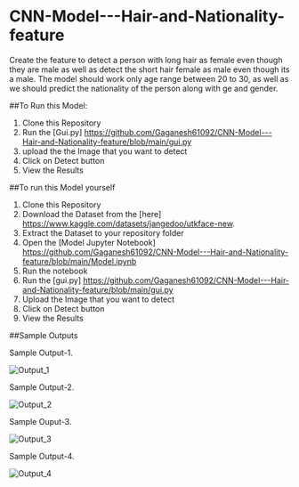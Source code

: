 # CNN-Model---Hair-and-Nationality-feature
Create the feature to detect a person with long hair as female even though they are male as well as detect the short hair female as male even though its a male. The model should work only age range between 20 to 30, as well as we should predict the nationality of the person along with ge and gender.

##To Run this Model:
1. Clone this Repository
2. Run the [Gui.py] https://github.com/Gaganesh61092/CNN-Model---Hair-and-Nationality-feature/blob/main/gui.py
3. upload the the Image that you want to detect
4. Click on Detect button
5. View the Results

##To run this Model yourself

1. Clone this Repository
2. Download the Dataset from the [here] https://www.kaggle.com/datasets/jangedoo/utkface-new.
3. Extract the Dataset to your repository folder
4. Open the [Model Jupyter Notebook] https://github.com/Gaganesh61092/CNN-Model---Hair-and-Nationality-feature/blob/main/Model.ipynb
5. Run the notebook
6. Run the [gui.py] https://github.com/Gaganesh61092/CNN-Model---Hair-and-Nationality-feature/blob/main/gui.py
7. Upload the Image that you want to detect
8. Click on Detect button
9. View the Results

##Sample Outputs

Sample Output-1.

![Output_1](https://github.com/Gaganesh61092/CNN-Model---Hair-and-Nationality-feature/assets/168741795/10c4049c-9aef-4647-adef-5b33f9aa3b12)

Sample Output-2.

![Output_2](https://github.com/Gaganesh61092/CNN-Model---Hair-and-Nationality-feature/assets/168741795/0ea98d1a-7f25-46cd-9c66-445383be7ee1)

Sample Ouput-3.

![Output_3](https://github.com/Gaganesh61092/CNN-Model---Hair-and-Nationality-feature/assets/168741795/71d5f791-d26c-4b20-af2b-f0901b7f3aad)

Sample Output-4.

![Output_4](https://github.com/Gaganesh61092/CNN-Model---Hair-and-Nationality-feature/assets/168741795/26e7fe68-9b4d-4ef7-ab9f-19f8dce3a3fb)




